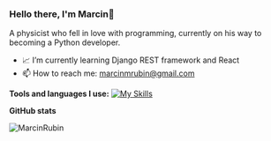 ### Hello there, I'm Marcin👋

A physicist who fell in love with programming, currently on his way to becoming a Python developer.

- 📈 I’m currently learning Django REST framework and React
- 📫 How to reach me: marcinmrubin@gmail.com

**Tools and languages I use:**
[![My Skills](https://skillicons.dev/icons?i=py,django,html,css,js,react,docker,git,cpp,latex)](https://skillicons.dev)

**GitHub stats**
<p><img align="left" src="https://github-readme-stats.vercel.app/api/top-langs?username=MarcinRubin&show_icons=true&locale=en&layout=compact" alt="MarcinRubin" /></p>
